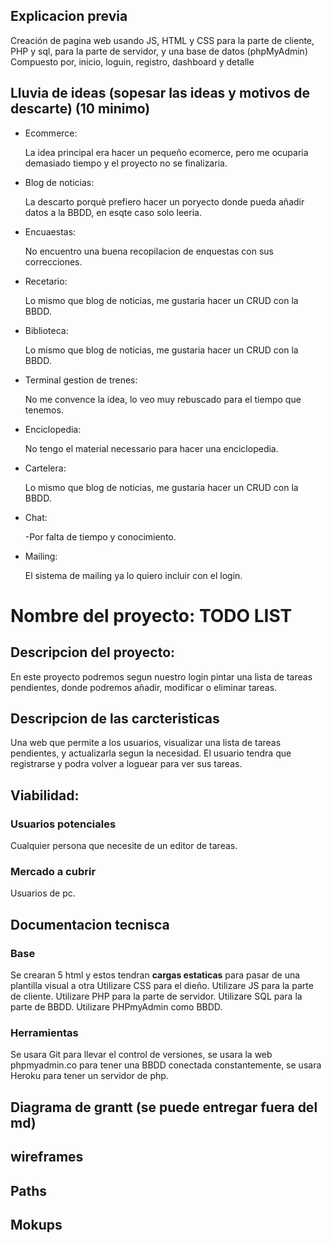 ## Explicacion previa

Creación de pagina web usando JS, HTML y CSS para la parte de cliente, PHP y sql, para la parte de servidor, y una base de datos (phpMyAdmin)
Compuesto por, inicio, loguin, registro, dashboard y detalle

## Lluvia de ideas (sopesar las ideas y motivos de descarte) (10 minimo)

- Ecommerce:

  La idea principal era hacer un pequeño ecomerce, pero me ocuparia demasiado tiempo y el proyecto no se finalizaria.

- Blog de noticias:

  La descarto porquè prefiero hacer un poryecto donde pueda añadir datos a la BBDD, en esqte caso solo leeria.

- Encuaestas:

  No encuentro una buena recopilacion de enquestas con sus correcciones.

- Recetario:

  Lo mismo que blog de noticias, me gustaria hacer un CRUD con la BBDD.

- Biblioteca:

  Lo mismo que blog de noticias, me gustaria hacer un CRUD con la BBDD.

- Terminal gestion de trenes:

  No me convence la idea, lo veo muy rebuscado para el tiempo que tenemos.

- Enciclopedia:

  No tengo el material necessario para hacer una enciclopedia.

- Cartelera:

  Lo mismo que blog de noticias, me gustaria hacer un CRUD con la BBDD.

- Chat:

  -Por falta de tiempo y conocimiento.

- Mailing:

  El sistema de mailing ya lo quiero incluir con el login.

# Nombre del proyecto: **TODO LIST**

## Descripcion del proyecto:

En este proyecto podremos segun nuestro login pintar una lista de tareas pendientes, donde podremos añadir, modificar o eliminar tareas.

## Descripcion de las carcteristicas

Una web que permite a los usuarios, visualizar una lista de tareas pendientes, y actualizarla segun la necesidad. El usuario tendra que registrarse y podra volver a loguear para ver sus tareas.

## Viabilidad:

### Usuarios potenciales

Cualquier persona que necesite de un editor de tareas.

### Mercado a cubrir

Usuarios de pc.

## Documentacion tecnisca

### Base

Se crearan 5 html y estos tendran **cargas estaticas** para pasar de una plantilla visual a otra
Utilizare CSS para el dieño.
Utilizare JS para la parte de cliente.
Utilizare PHP para la parte de servidor.
Utilizare SQL para la parte de BBDD.
Utilizare PHPmyAdmin como BBDD.

### Herramientas

Se usara Git para llevar el control de versiones, se usara la web phpmyadmin.co para tener una BBDD conectada constantemente, se usara Heroku para tener un servidor de php.

## Diagrama de grantt (se puede entregar fuera del md)

## wireframes

[]()

## Paths

## Mokups

